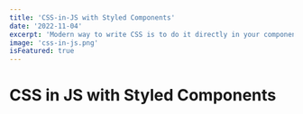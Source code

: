 ```yaml
---
title: 'CSS-in-JS with Styled Components'
date: '2022-11-04'
excerpt: 'Modern way to write CSS is to do it directly in your component. Add Styled Components to your project'
image: 'css-in-js.png'
isFeatured: true
---
```


# CSS in JS with Styled Components
